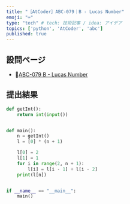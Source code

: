 ```yaml
---
title: "［AtCoder］ABC-079｜B - Lucas Number"
emoji: "⌨️"
type: "tech" # tech: 技術記事 / idea: アイデア
topics: ['python', 'AtCoder', 'abc']
published: true
---
```


## 設問ページ

- 🔗[ABC-079 B - Lucas Number](https://atcoder.jp/contests/abc079/tasks/abc079_b)

## 提出結果

```python
def getInt():
    return int(input())


def main():
    n = getInt()
    l = [0] * (n + 1)

    l[0] = 2
    l[1] = 1
    for i in range(2, n + 1):
        l[i] = l[i - 1] + l[i - 2]
    print(l[n])


if __name__ == "__main__":
    main()
```
